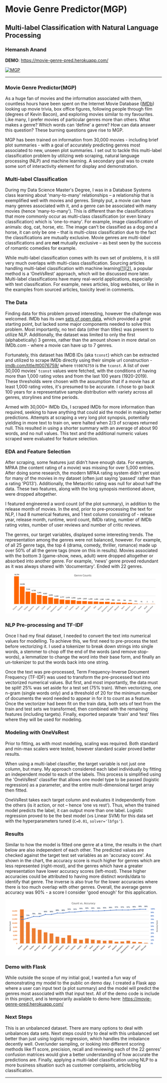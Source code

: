 # Movie Genre Predictor(MGP)

## Multi-label Classification with Natural Language Processing

### Hemansh Anand

**DEMO**: https://movie-genre-pred.herokuapp.com/

<a href="https://movie-genre-pred.herokuapp.com/" target="_blank"><img src="images/app2.png" alt="MGP"></a>

---

### Movie Genre Predictor(MGP)

As a huge fan of movies and the information associated with them, countless hours have been spent on the Internet Movie Database (<a href="https://www.imdb.com/" target="_blank">IMDb</a>) looking up movie trivia, box office figures, following people through film (degrees of Kevin Bacon), and exploring movies similar to my favourites. Like many, I prefer movies of particular genres more than others. What makes a genre? Which words can ‘define’ a genre? How can data answer this question? These burning questions gave rise to MGP.

MGP has been trained on information from 30,000 movies - including brief plot summaries - with a goal of accurately predicting genres most associated to new, unseen plot summaries. I set out to tackle this multi-label classification problem by utilizing web scraping, natural language processing (NLP) and machine learning. A secondary goal was to create some sort of interactivity element for display and demonstration.

### Multi-label Classification

During my Data Science Master's Degree, I was in a Database Systems class learning about 'many-to-many' relationships – a relationship that is exemplified well with movies and genres. Simply put, a movie can have many genres associated with it, and a genre can be associated with many movies (hence 'many-to-many'). This is different than the classifications that more commonly occur as multi-class classification (or even binary classification) which is 'one-to-many'. For example, image classification of animals: dog, cat, horse, etc. The image can’t be classified as a dog *and* a horse, it can only be one – that is multi-*class* classification due to the fact the classifications are mutually exclusive. Movie genres are multi-*label* classifications and are **not** mutually exclusive – as best seen by the success of romantic comedies for example.

While multi-label classification comes with its own set of problems, it is still very much overlaps with multi-class classification. Sourcing articles handling multi-label classification with machine learning[<a href="https://towardsdatascience.com/multi-label-text-classification-with-scikit-learn-30714b7819c5" target="_blank">1</a>][<a href="https://towardsdatascience.com/journey-to-the-center-of-multi-label-classification-384c40229bff" target="_blank">2</a>], a popular method is a ‘OneVsRest’ approach, which will be discussed more later. Multi-label classifications have many real-world applications, especially with text classification. For example, news articles, blog websites, or like in the examples from sourced articles, toxicity level in comments.

### The Data

Finding data for this problem proved interesting, however the challenge was welcomed. IMDb has its own <a href="https://www.imdb.com/interfaces/" target="_blank">sets of open data</a>, which provided a great starting point, but lacked some major components needed to solve this problem. Most importantly, no text data (other than titles) was present to utilize NLP. Additionally, the dataset was limited to only the first (alphabetically) 3 genres, rather than the amount shown in more detail on IMDb.com - where a movie can have up to 7 genres.

Fortunately, this dataset has IMDB IDs (aka `tconst`) which can be extracted and utilized to scrape IMDb directly using their simple url construction - <a href="https://www.imdb.com/title/tt0076759/" target="_blank">imdb.com/title/tt0076759/</a> where `tt0076759` is the `tconst`. A list of over 30,000 movies' `tconst` values were fetched, with the conditions of having more than 1,000 rating votes and from the last 100 years (1920-2019). These thresholds were chosen with the assumption that if a movie has at least 1,000 rating votes, it's presumed to be accurate. I chose to go back 100 years for a representative sample distribution with variety across all genres, storylines and time periods.

Armed with 30,000+ IMDb IDs, I scraped IMDb for more information than required, seeking to have anything that could aid the model in making better predictions. Attempts at scraping a very long plot synopsis, potentially yielding in more text to train on, were halted when 2/3 of scrapes returned null. This resulted in using a shorter summary with an average of about 90 words, and no null values. This text and the additional numeric values scraped were evaluated for feature selection.

### EDA and Feature Selection

After scraping, some features just didn’t have enough data. For example, MPAA (the content rating of a movie) was missing for over 5,000 entries. After doing some research, the modern MPAA rating system didn't yet exist for many of the movies in my dataset (often just saying 'passed' rather than a rating 'PG13'). Additionally, the Metacritic rating was null for about half the data. These two features, along with the long synopsis mentioned above, were dropped altogether.

I featured engineered a word count (of the plot summary), in addition to the release month of movies. In the end, prior to pre-processing the text for NLP, I had 8 numerical features, and 1 text column consisting of - release year, release month, runtime, word count, IMDb rating, number of IMDb rating votes, number of user reviews and number of critic reviews.

The genres, our target variables, displayed some interesting trends. The representation among the genres were not balanced, however. For example, of all 25 genre tags, the top 4 (drama, comedy, thriller, romance) made up over 50% of all the genre tags (more on this in results). Movies associated with the bottom 3 (game-show, news, adult) were dropped altogether or absorbed into another genre. For example, 'news' genre proved redundant as it was always shared with 'documentary'. Ended with 22 genres.

![](images/genre-counts-graph.png)

### NLP Pre-processing and TF-IDF

Once I had my final dataset, I needed to convert the text into numerical values for modelling. To achieve this, we first need to pre-process the text before vectorizing it. I used a tokenizer to break down strings into single words, a stemmer to chop off the end of the words (and remove stop-words), a lemmatizer to change the word into their base form, and finally an un-tokenizer to put the words back into one string.

Once the text was pre-processed, Term Frequency-Inverse Document Frequency (TF-IDF) was used to transform the pre-processed text into vectorized numerical values. But first, and most importantly, the data must be split! 25% was set aside for a test set (75% train). When vectorizing, one n-gram (single words only) and a threshold of 20 for the minimum number of documents the word needed to appear in for it to count as a feature. Once the vectorizer had been fit on the train data, both sets of text from the train and test sets we transformed, then combined with the remaining features (including targets). Finally, exported separate ‘train’ and ‘test’ files where they will be used for modeling.

### Modeling with OneVsRest

Prior to fitting, as with most modeling, scaling was required. Both standard and min-max scalers were tested, however standard scaler proved better results.

When using a multi-label classifier, the target variable is not just one column, but many. My approach considered each label individually by fitting an independent model to each of the labels. This process is simplified using the 'OneVsRest' classifier that allows one model type to be passed (logistic regression) as a parameter, and the entire multi-dimensional target array then fitted.

OneVsRest takes each target column and evaluates it independently from the others (is it action, or not – hence 'one vs rest'). Thus, when the trained model predicts the label, it can output more than one label. Logistic regression proved to be the best model (vs Linear SVM) for this data set with the hyperparameters tuned (`C=0.01`, `solver='lbfgs'`). 

### Results

Similar to how the model is fitted one genre at a time, the results in the chart below are also independent of each other. The predicted values are checked against the target test set variables as an 'accuracy score'. As shown in the chart, the accuracy score is much higher for genres which are less represented (right-most), and the genres which have a greater representation have lower accuracy scores (left-most). These higher accuracies could be attributed to having more distinct words/data to identify that genre. The inverse is also true for the lower accuracies where there is too much overlap with other genres. Overall, the average genre accuracy was 90% - a score I consider 'good enough' for this application.

![](images/results-graph.png)

### Demo with Flask

While outside the scope of my initial goal, I wanted a fun way of demonstrating my model to the public on demo day. I created a Flask app where a user can input text (a plot summary) and the model will predict the genres most associated with that input text. All of the demo code is include in this project, and is temporarily available to demo here: https://movie-genre-pred.herokuapp.com/


### Next Steps

This is an unbalanced dataset. There are many options to deal with unbalances data sets. Next steps could try to deal with this unbalanced set better than just using logistic regression, which handles the imbalance decently well. Over/under sampling, or looking into different scoring methods like f1 score, precision, recall and reviewing each of the 22 genres' confusion matrices would give a better understanding of how accurate the predictions are. Finally, applying a multi-label classification using NLP to a more business situation such as customer complaints, article/blog classification.

---

